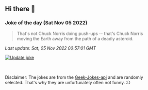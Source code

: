 ## Hi there 👋

### Joke of the day (Sat Nov 05 2022)
<!-- joke -->
>That's not Chuck Norris doing push-ups -- that's Chuck Norris moving the Earth away from the path of a deadly asteroid.
<!-- /joke -->

*Last update: Sat, 05 Nov 2022 00:57:01 GMT*

[![Update joke](https://github.com/nclskfm/nclskfm/actions/workflows/joke.yml/badge.svg)](https://github.com/nclskfm/nclskfm/actions/workflows/joke.yml)

<br><br>
Disclaimer: The jokes are from the [Geek-Jokes-api](https://github.com/sameerkumar18/geek-joke-api) and are randomly selected. That's why they are unfortunately often not funny. :D
